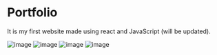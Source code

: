 # Portfolio
It is my first website made using react and JavaScript (will be updated).

![image](https://github.com/lis531/Portfolio/assets/82408934/f9afa4da-1100-4e37-b098-1615d9457e62)
![image](https://github.com/lis531/Portfolio/assets/82408934/1cbca07d-fe1c-4d97-9382-34a2574aae00)
![image](https://github.com/lis531/Portfolio/assets/82408934/4fb88c85-c78e-478b-810a-19c162d4b1fc)
![image](https://github.com/lis531/Portfolio/assets/82408934/a5a407e7-340f-4648-bce5-f61d2c18671b)
